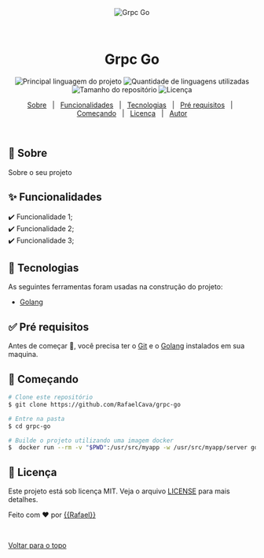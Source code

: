 <div align="center" id="top"> 
  <img src="./.github/app.gif" alt="Grpc Go" />

  &#xa0;

  <!-- <a href="https://grpcgo.netlify.com">Demo</a> -->
</div>

<h1 align="center">Grpc Go</h1>

<p align="center">
  <img alt="Principal linguagem do projeto" src="https://img.shields.io/github/languages/top/RafaelCava/grpc-go?color=56BEB8">

  <img alt="Quantidade de linguagens utilizadas" src="https://img.shields.io/github/languages/count/RafaelCava/grpc-go?color=56BEB8">

  <img alt="Tamanho do repositório" src="https://img.shields.io/github/repo-size/RafaelCava/grpc-go?color=56BEB8">

  <img alt="Licença" src="https://img.shields.io/github/license/RafaelCava/grpc-go?color=56BEB8">

  <!-- <img alt="Github issues" src="https://img.shields.io/github/issues/RafaelCava/grpc-go?color=56BEB8" /> -->

  <!-- <img alt="Github forks" src="https://img.shields.io/github/forks/RafaelCava/grpc-go?color=56BEB8" /> -->

  <!-- <img alt="Github stars" src="https://img.shields.io/github/stars/RafaelCava/grpc-go?color=56BEB8" /> -->
</p>

<!-- Status -->

<!-- <h4 align="center"> 
	🚧  Grpc Go 🚀 Em construção...  🚧
</h4> 

<hr> -->

<p align="center">
  <a href="#dart-sobre">Sobre</a> &#xa0; | &#xa0; 
  <a href="#sparkles-funcionalidades">Funcionalidades</a> &#xa0; | &#xa0;
  <a href="#rocket-tecnologias">Tecnologias</a> &#xa0; | &#xa0;
  <a href="#white_check_mark-pré-requisitos">Pré requisitos</a> &#xa0; | &#xa0;
  <a href="#checkered_flag-começando">Começando</a> &#xa0; | &#xa0;
  <a href="#memo-licença">Licença</a> &#xa0; | &#xa0;
  <a href="https://github.com/RafaelCava" target="_blank">Autor</a>
</p>

<br>

## :dart: Sobre ##

Sobre o seu projeto

## :sparkles: Funcionalidades ##

:heavy_check_mark: Funcionalidade 1;\
:heavy_check_mark: Funcionalidade 2;\
:heavy_check_mark: Funcionalidade 3;

## :rocket: Tecnologias ##

As seguintes ferramentas foram usadas na construção do projeto:

- [Golang](https://go.dev/)

## :white_check_mark: Pré requisitos ##

Antes de começar :checkered_flag:, você precisa ter o [Git](https://git-scm.com) e o [Golang](https://go.dev/) instalados em sua maquina.

## :checkered_flag: Começando ##

```bash
# Clone este repositório
$ git clone https://github.com/RafaelCava/grpc-go

# Entre na pasta
$ cd grpc-go

# Builde o projeto utilizando uma imagem docker 
$  docker run --rm -v "$PWD":/usr/src/myapp -w /usr/src/myapp/server golang:1.18 go build -v
```

## :memo: Licença ##

Este projeto está sob licença MIT. Veja o arquivo [LICENSE](LICENSE.md) para mais detalhes.


Feito com :heart: por <a href="https://github.com/RafaelCava" target="_blank">{{Rafael}}</a>

&#xa0;

<a href="#top">Voltar para o topo</a>
